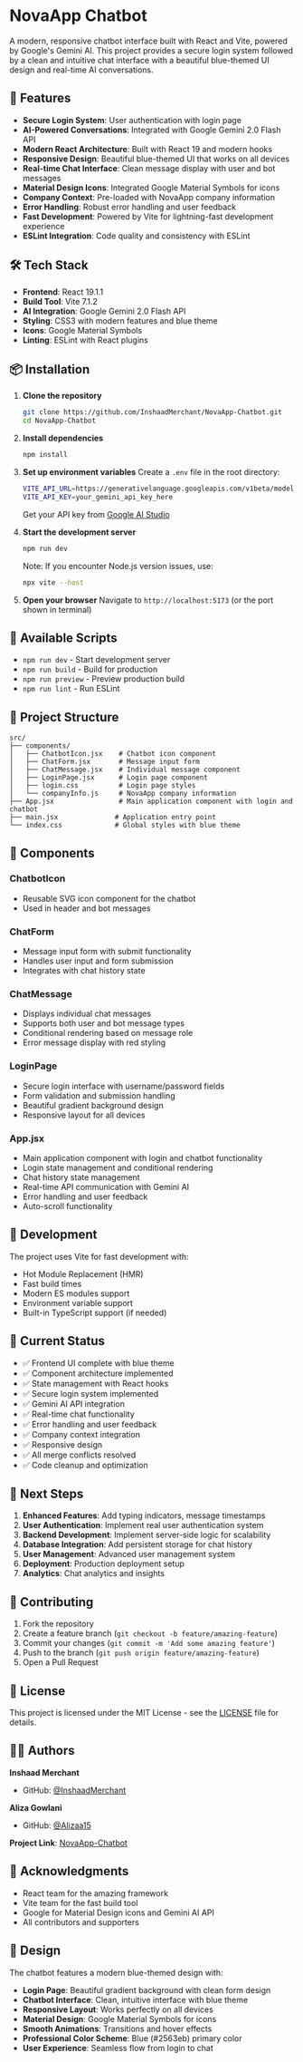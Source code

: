 # NovaApp Chatbot

A modern, responsive chatbot interface built with React and Vite, powered by Google's Gemini AI. This project provides a secure login system followed by a clean and intuitive chat interface with a beautiful blue-themed UI design and real-time AI conversations.

## 🚀 Features

- **Secure Login System**: User authentication with login page
- **AI-Powered Conversations**: Integrated with Google Gemini 2.0 Flash API
- **Modern React Architecture**: Built with React 19 and modern hooks
- **Responsive Design**: Beautiful blue-themed UI that works on all devices
- **Real-time Chat Interface**: Clean message display with user and bot messages
- **Material Design Icons**: Integrated Google Material Symbols for icons
- **Company Context**: Pre-loaded with NovaApp company information
- **Error Handling**: Robust error handling and user feedback
- **Fast Development**: Powered by Vite for lightning-fast development experience
- **ESLint Integration**: Code quality and consistency with ESLint

## 🛠️ Tech Stack

- **Frontend**: React 19.1.1
- **Build Tool**: Vite 7.1.2
- **AI Integration**: Google Gemini 2.0 Flash API
- **Styling**: CSS3 with modern features and blue theme
- **Icons**: Google Material Symbols
- **Linting**: ESLint with React plugins

## 📦 Installation

1. **Clone the repository**
   ```bash
   git clone https://github.com/InshaadMerchant/NovaApp-Chatbot.git
   cd NovaApp-Chatbot
   ```

2. **Install dependencies**
   ```bash
   npm install
   ```

3. **Set up environment variables**
   Create a `.env` file in the root directory:
   ```bash
   VITE_API_URL=https://generativelanguage.googleapis.com/v1beta/models/gemini-2.0-flash:generateContent
   VITE_API_KEY=your_gemini_api_key_here
   ```
   
   Get your API key from [Google AI Studio](https://aistudio.google.com/)

4. **Start the development server**
   ```bash
   npm run dev
   ```
   
   Note: If you encounter Node.js version issues, use:
   ```bash
   npx vite --host
   ```

5. **Open your browser**
   Navigate to `http://localhost:5173` (or the port shown in terminal)

## 🎯 Available Scripts

- `npm run dev` - Start development server
- `npm run build` - Build for production
- `npm run preview` - Preview production build
- `npm run lint` - Run ESLint

## 📁 Project Structure

```
src/
├── components/
│   ├── ChatbotIcon.jsx    # Chatbot icon component
│   ├── ChatForm.jsx       # Message input form
│   ├── ChatMessage.jsx    # Individual message component
│   ├── LoginPage.jsx      # Login page component
│   ├── login.css          # Login page styles
│   └── companyInfo.js     # NovaApp company information
├── App.jsx                # Main application component with login and chatbot
├── main.jsx              # Application entry point
└── index.css             # Global styles with blue theme
```

## 🎨 Components

### ChatbotIcon
- Reusable SVG icon component for the chatbot
- Used in header and bot messages

### ChatForm
- Message input form with submit functionality
- Handles user input and form submission
- Integrates with chat history state

### ChatMessage
- Displays individual chat messages
- Supports both user and bot message types
- Conditional rendering based on message role
- Error message display with red styling

### LoginPage
- Secure login interface with username/password fields
- Form validation and submission handling
- Beautiful gradient background design
- Responsive layout for all devices

### App.jsx
- Main application component with login and chatbot functionality
- Login state management and conditional rendering
- Chat history state management
- Real-time API communication with Gemini AI
- Error handling and user feedback
- Auto-scroll functionality

## 🔧 Development

The project uses Vite for fast development with:
- Hot Module Replacement (HMR)
- Fast build times
- Modern ES modules support
- Environment variable support
- Built-in TypeScript support (if needed)

## 🚧 Current Status

- ✅ Frontend UI complete with blue theme
- ✅ Component architecture implemented
- ✅ State management with React hooks
- ✅ Secure login system implemented
- ✅ Gemini AI API integration
- ✅ Real-time chat functionality
- ✅ Error handling and user feedback
- ✅ Company context integration
- ✅ Responsive design
- ✅ All merge conflicts resolved
- ✅ Code cleanup and optimization

## 📝 Next Steps

1. **Enhanced Features**: Add typing indicators, message timestamps
2. **User Authentication**: Implement real user authentication system
3. **Backend Development**: Implement server-side logic for scalability
4. **Database Integration**: Add persistent storage for chat history
5. **User Management**: Advanced user management system
6. **Deployment**: Production deployment setup
7. **Analytics**: Chat analytics and insights

## 🤝 Contributing

1. Fork the repository
2. Create a feature branch (`git checkout -b feature/amazing-feature`)
3. Commit your changes (`git commit -m 'Add some amazing feature'`)
4. Push to the branch (`git push origin feature/amazing-feature`)
5. Open a Pull Request

## 📄 License

This project is licensed under the MIT License - see the [LICENSE](LICENSE) file for details.

## 👨‍💻 Authors

**Inshaad Merchant**
- GitHub: [@InshaadMerchant](https://github.com/InshaadMerchant)

**Aliza Gowlani**
- GitHub: [@Alizaa15](https://github.com/Alizaa15)

**Project Link**: [NovaApp-Chatbot](https://github.com/InshaadMerchant/NovaApp-Chatbot)

## 🙏 Acknowledgments

- React team for the amazing framework
- Vite team for the fast build tool
- Google for Material Design icons and Gemini AI API
- All contributors and supporters

## 🎨 Design

The chatbot features a modern blue-themed design with:
- **Login Page**: Beautiful gradient background with clean form design
- **Chatbot Interface**: Clean, intuitive interface with blue theme
- **Responsive Layout**: Works perfectly on all devices
- **Material Design**: Google Material Symbols for icons
- **Smooth Animations**: Transitions and hover effects
- **Professional Color Scheme**: Blue (#2563eb) primary color
- **User Experience**: Seamless flow from login to chat